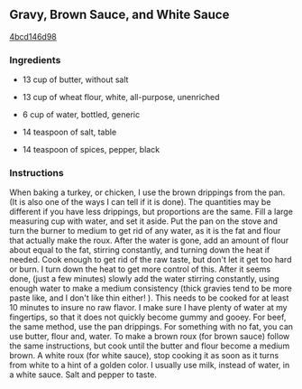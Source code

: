 ## Gravy, Brown Sauce, and White Sauce

[4bcd146d98](http://www.food.com/recipe/gravy-brown-sauce-and-white-sauce-200005)

### Ingredients

 - 13 cup of butter, without salt

 - 13 cup of wheat flour, white, all-purpose, unenriched

 - 6 cup of water, bottled, generic

 - 14 teaspoon of salt, table

 - 14 teaspoon of spices, pepper, black

### Instructions

When baking a turkey, or chicken, I use the brown drippings from the pan. (It is also one of the ways I can tell if it is done). The quantities may be different if you have less drippings, but proportions are the same. Fill a large measuring cup with water, and set it aside. Put the pan on the stove and turn the burner to medium to get rid of any water, as it is the fat and flour that actually make the roux. After the water is gone, add an amount of flour about equal to the fat, stirring constantly, and turning down the heat if needed. Cook enough to get rid of the raw taste, but don't let it get too hard or burn. I turn down the heat to get more control of this. After it seems done, (just a few minutes) slowly add the water stirring constantly, using enough water to make a medium consistency (thick gravies tend to be more paste like, and I don't like thin either! ). This needs to be cooked for at least 10 minutes to insure no raw flavor. I make sure I have plenty of water at my fingertips, so that it does not quickly become gummy and gooey. For beef, the same method, use the pan drippings. For something with no fat, you can use butter, flour and, water. To make a brown roux (for brown sauce) follow the same instructions, but cook until the butter and flour become a medium brown. A white roux (for white sauce), stop cooking it as soon as it turns from white to a hint of a golden color. I usually use milk, instead of water, in a white sauce. Salt and pepper to taste.
